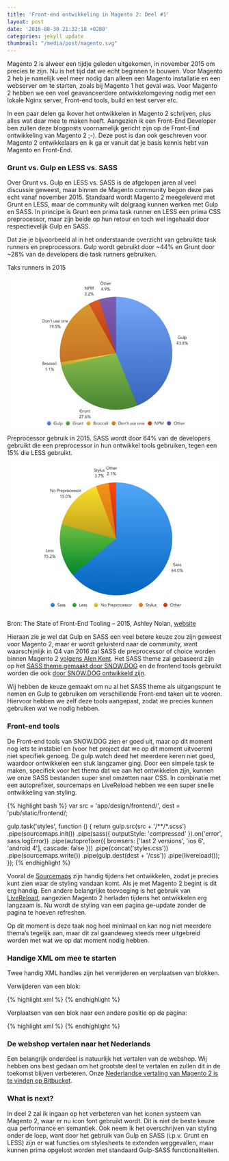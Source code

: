 ```yaml
---
title: 'Front-end ontwikkeling in Magento 2: Deel #1'
layout: post
date: '2016-08-30 21:32:18 +0200'
categories: jekyll update
thumbnail: "/media/post/magento.svg"
---
```


Magento 2 is alweer een tijdje geleden uitgekomen, in november 2015 om precies te zijn. Nu is het tijd dat we echt beginnen te bouwen. Voor Magento 2 heb je namelijk veel meer nodig dan alleen een Magento installatie en een webserver om te starten, zoals bij Magento 1 het geval was. Voor Magento 2 hebben we een veel geavanceerdere ontwikkelomgeving nodig met een lokale Nginx server, Front-end tools, build en test server etc.

In een paar delen ga ikover het ontwikkelen in Magento 2 schrijven, plus alles wat daar mee te maken heeft. Aangezien ik een Front-End Developer ben zullen deze blogposts voornamelijk gericht zijn op de Front-End ontwikkeling van Magento 2  ;-). Deze post is dan ook geschreven voor Magento 2 ontwikkelaars en ik ga er vanuit dat je basis kennis hebt van Magento en Front-End.

### Grunt vs. Gulp en LESS vs. SASS

Over Grunt vs. Gulp en LESS vs. SASS is de afgelopen jaren al veel discussie geweest, maar binnen de Magento community begon deze pas echt vanaf november 2015. Standaard wordt Magento 2 meegeleverd met Grunt en LESS, maar de community wilt dolgraag kunnen werken met Gulp en SASS. In principe is Grunt een prima task runner en LESS een prima CSS preprocessor, maar zijn beide op hun retour en toch wel ingehaald door respectievelijk Gulp en SASS.

Dat zie je bijvoorbeeld al in het onderstaande overzicht van gebruikte task runners en preprocessors. Gulp wordt gebruikt door ~44% en Grunt door ~28% van de developers die task runners gebruiken.

Taks runners in 2015

![Task runners in 2015](/media/post-image/q3.jpg "Task runners in 2015")

Preprocessor gebruik in 2015. SASS wordt door 64% van de developers gebruikt die een preprocessor in hun ontwikkel tools gebruiken, tegen een 15% die LESS gebruikt.

![Preprocessor gebruik in 2015](/media/post-image/q1.jpg "Preprocessor gebruik in 2015")

Bron: The State of Front-End Tooling – 2015, Ashley Nolan, [website](https://ashleynolan.co.uk/blog/frontend-tooling-survey-2015-results "The State of Front-End Tooling - 2015")

Hieraan zie je wel dat Gulp en SASS een veel betere keuze zou zijn geweest voor Magento 2, maar er wordt geluisterd naar de community, want waarschijnlijk in Q4 van 2016 zal SASS de preprocessor of choice worden binnen Magento 2 [volgens Alen Kent](https://alankent.me/2016/05/21/magento-2-community-project-moving-from-less-to-sass/). Het SASS theme zal gebaseerd zijn op het [SASS theme gemaakt door SNOW.DOG](https://github.com/SnowdogApps/magento2-theme-blank-sass) en de frontend tools gebruikt worden die ook [door SNOW.DOG ontwikkeld zijn](https://github.com/SnowdogApps/magento2-frontools).

Wij hebben de keuze gemaakt om nu al het SASS theme als uitgangspunt te nemen en Gulp te gebruiken om verschillende Front-end taken uit te voeren. Hiervoor hebben we zelf deze tools aangepast, zodat we precies kunnen gebruiken wat we nodig hebben.

### Front-end tools

De Front-end tools van SNOW.DOG zien er goed uit, maar op dit moment nog iets te instabiel en (voor het project dat we op dit moment uitvoeren) niet specifiek genoeg. De gulp.watch deed het meerdere keren niet goed, waardoor ontwikkelen een stuk langzamer ging. Door een simpele task te maken, specifiek voor het thema dat we aan het ontwikkelen zijn, kunnen we onze SASS bestanden super snel omzetten naar CSS. In combinatie met een autoprefixer, sourcemaps en LiveReload hebben we een super snelle ontwikkeling van styling.

{% highlight bash %}
var src = 'app/design/frontend/<link naar thema>',
    dest = 'pub/static/frontend/<link naar theme>;

gulp.task('styles', function () {
    return gulp.src(src + '/**/*.scss')
        .pipe(sourcemaps.init())
        .pipe(sass({
            outputStyle: 'compressed'
        }).on('error', sass.logError))
        .pipe(autoprefixer({
            browsers: ['last 2 versions', 'ios 6', 'android 4'],
            cascade: false
        }))
        .pipe(concat('styles.css'))
        .pipe(sourcemaps.write())
        .pipe(gulp.dest(dest + '/css'))
        .pipe(livereload());
});
{% endhighlight %}

Vooral de [Sourcemaps](https://www.npmjs.com/package/gulp-sourcemaps) zijn handig tijdens het ontwikkelen, zodat je precies kunt zien waar de styling vandaan komt. Als je met Magento 2 begint is dit erg handig. Een andere belangrijke toevoeging is het gebruik van [LiveReload](https://github.com/vohof/gulp-livereload), aangezien Magento 2 herladen tijdens het ontwikkelen erg langzaam is. Nu wordt de styling van een pagina ge-update zonder de pagina te hoeven refreshen.

Op dit moment is deze taak nog heel minimaal en kan nog niet meerdere thema’s tegelijk aan, maar dit zal gaandeweg steeds meer uitgebreid worden met wat we op dat moment nodig hebben.


### Handige XML om mee te starten

Twee handig XML handles zijn het verwijderen en verplaatsen van blokken.

Verwijderen van een blok:

{% highlight xml %}
<referenceBlock name="product.info.addto" remove="true"/>
{% endhighlight %}

Verplaatsen van een blok naar een andere positie op de pagina:

{% highlight xml %}
<move element="product.info.overview" destination="product.info.main" after="page.main.title"/>
{% endhighlight %}

### De webshop vertalen naar het Nederlands

Een belangrijk onderdeel is natuurlijk het vertalen van de webshop. Wij hebben ons best gedaan om het grootste deel te vertalen en zullen dit in de toekomst blijven verbeteren. Onze [Nederlandse vertaling van Magento 2 is te vinden op Bitbucket](https://bitbucket.org/creaminternet/language-nl_nl).

### What is next?

In deel 2 zal ik ingaan op het verbeteren van het iconen systeem van Magento 2, waar er nu icon font gebruikt wordt. Dit is niet de beste keuze qua performance en semantiek. Ook neem ik het overschrijven van styling onder de loep, want door het gebruik van Gulp en SASS (i.p.v. Grunt en LESS) zijn er wat functies om stylesheets te extenden weggevallen, maar kunnen prima opgelost worden met standaard Gulp-SASS functionaliteiten.
